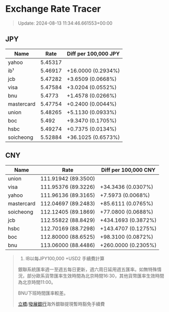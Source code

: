 # Exchange Rate Tracer

> Update: 2024-08-13 11:34:46.661553+00:00

## JPY

| Name       |    Rate | Diff per 100,000 JPY   |
|------------|---------|------------------------|
| yahoo      | 5.45317 |                        |
| ib¹        | 5.46917 | +16.0000 (0.2934%)     |
| jcb        | 5.47282 | +3.6509 (0.0668%)      |
| visa       | 5.47584 | +3.0204 (0.0552%)      |
| bnu        | 5.4773  | +1.4578 (0.0266%)      |
| mastercard | 5.47754 | +0.2400 (0.0044%)      |
| union      | 5.48265 | +5.1130 (0.0933%)      |
| boc        | 5.492   | +9.3470 (0.1705%)      |
| hsbc       | 5.49274 | +0.7375 (0.0134%)      |
| soicheong  | 5.52884 | +36.1025 (0.6573%)     |

## CNY

| Name       | Rate                | Diff per 100,000 CNY   |
|------------|---------------------|------------------------|
| union      | 111.91942	(89.3500) |                        |
| visa       | 111.95376	(89.3226) | +34.3436 (0.0307%)     |
| yahoo      | 111.96136	(89.3165) | +7.5973 (0.0068%)      |
| mastercard | 112.04697	(89.2483) | +85.6111 (0.0765%)     |
| soicheong  | 112.12405	(89.1869) | +77.0800 (0.0688%)     |
| jcb        | 112.55822	(88.8429) | +434.1693 (0.3872%)    |
| hsbc       | 112.70169	(88.7298) | +143.4707 (0.1275%)    |
| boc        | 112.80000	(88.6525) | +98.3100 (0.0872%)     |
| bnu        | 113.06000	(88.4486) | +260.0000 (0.2305%)    |


> 1. IB以每JPY100,000 +USD2 手續費計算
>
> 銀聯系統匯率週一至週五每日更新，週六周日延用週五匯率。如無特殊情況，部分歐系貨幣匯率生效時間為北京時間16:30，其他貨幣匯率生效時間為北京時間11:00。
>
> BNU下班時間匯率較差。
>
> [立橋](https://www.wlbank.com.mo/uploads/ueditor/file/20181211/1544536513900230.pdf)/[發展銀行](https://www.mdb.com.mo/Service_Charges_20230728.pdf)海外銀聯提現暫時豁免手續費

